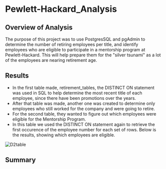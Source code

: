 # Pewlett-Hackard_Analysis
## Overview of Analysis 
The purpose of this project was to use PostgresSQL and pgAdmin to determine the number of retiring employees per title, and identify employees who are eligible to participate in a mentorship program at Pewlett-Hackard. This will help prepare them for the "silver tsunami" as a lot of the employees are nearing retirement age. 

## Results 
- In the first table made, retirement_tables, the DISTINCT ON statement was used in SQL to help determine the most recent title of each employee, since there have been promotions over the years. 
- After that table was made, another one was created to determine only employees who still worked for the company and were going to retire. 
- For the second table, they wanted to figure out which employees were eligible for the Mentorship Program. 
- In this table we used the DISTINCT ON statement again to retrieve the first occurence of the employee number for each set of rows. Below is the results, showing which employees are eligible. 

![D2table](https://user-images.githubusercontent.com/97268254/163689199-57f7982f-8478-47c9-b02b-a2e2d65f80fa.PNG)

## Summary
